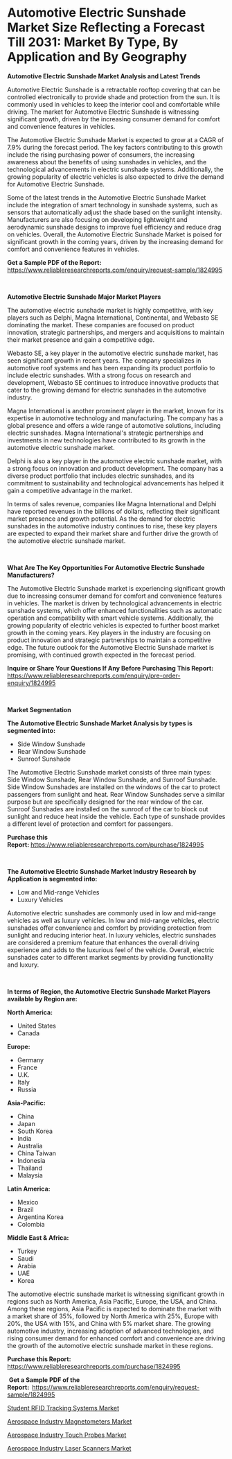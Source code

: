 <p><h1>Automotive Electric Sunshade Market Size Reflecting a Forecast Till 2031: Market By Type, By Application and By Geography</h1></p><p><strong>Automotive Electric Sunshade Market Analysis and Latest Trends</strong></p>
<p><p>Automotive Electric Sunshade is a retractable rooftop covering that can be controlled electronically to provide shade and protection from the sun. It is commonly used in vehicles to keep the interior cool and comfortable while driving. The market for Automotive Electric Sunshade is witnessing significant growth, driven by the increasing consumer demand for comfort and convenience features in vehicles.</p><p>The Automotive Electric Sunshade Market is expected to grow at a CAGR of 7.9% during the forecast period. The key factors contributing to this growth include the rising purchasing power of consumers, the increasing awareness about the benefits of using sunshades in vehicles, and the technological advancements in electric sunshade systems. Additionally, the growing popularity of electric vehicles is also expected to drive the demand for Automotive Electric Sunshade.</p><p>Some of the latest trends in the Automotive Electric Sunshade Market include the integration of smart technology in sunshade systems, such as sensors that automatically adjust the shade based on the sunlight intensity. Manufacturers are also focusing on developing lightweight and aerodynamic sunshade designs to improve fuel efficiency and reduce drag on vehicles. Overall, the Automotive Electric Sunshade Market is poised for significant growth in the coming years, driven by the increasing demand for comfort and convenience features in vehicles.</p></p>
<p><strong>Get a Sample PDF of the Report:&nbsp;</strong> <a href="https://www.reliableresearchreports.com/enquiry/request-sample/1824995">https://www.reliableresearchreports.com/enquiry/request-sample/1824995</a></p>
<p>&nbsp;</p>
<p><strong>Automotive Electric Sunshade Major Market Players</strong></p>
<p><p>The automotive electric sunshade market is highly competitive, with key players such as Delphi, Magna International, Continental, and Webasto SE dominating the market. These companies are focused on product innovation, strategic partnerships, and mergers and acquisitions to maintain their market presence and gain a competitive edge.</p><p>Webasto SE, a key player in the automotive electric sunshade market, has seen significant growth in recent years. The company specializes in automotive roof systems and has been expanding its product portfolio to include electric sunshades. With a strong focus on research and development, Webasto SE continues to introduce innovative products that cater to the growing demand for electric sunshades in the automotive industry.</p><p>Magna International is another prominent player in the market, known for its expertise in automotive technology and manufacturing. The company has a global presence and offers a wide range of automotive solutions, including electric sunshades. Magna International's strategic partnerships and investments in new technologies have contributed to its growth in the automotive electric sunshade market.</p><p>Delphi is also a key player in the automotive electric sunshade market, with a strong focus on innovation and product development. The company has a diverse product portfolio that includes electric sunshades, and its commitment to sustainability and technological advancements has helped it gain a competitive advantage in the market.</p><p>In terms of sales revenue, companies like Magna International and Delphi have reported revenues in the billions of dollars, reflecting their significant market presence and growth potential. As the demand for electric sunshades in the automotive industry continues to rise, these key players are expected to expand their market share and further drive the growth of the automotive electric sunshade market.</p></p>
<p>&nbsp;</p>
<p><strong>What Are The Key Opportunities For Automotive Electric Sunshade Manufacturers?</strong></p>
<p><p>The Automotive Electric Sunshade market is experiencing significant growth due to increasing consumer demand for comfort and convenience features in vehicles. The market is driven by technological advancements in electric sunshade systems, which offer enhanced functionalities such as automatic operation and compatibility with smart vehicle systems. Additionally, the growing popularity of electric vehicles is expected to further boost market growth in the coming years. Key players in the industry are focusing on product innovation and strategic partnerships to maintain a competitive edge. The future outlook for the Automotive Electric Sunshade market is promising, with continued growth expected in the forecast period.</p></p>
<p><strong>Inquire or Share Your Questions If Any Before Purchasing This Report:</strong> <a href="https://www.reliableresearchreports.com/enquiry/pre-order-enquiry/1824995">https://www.reliableresearchreports.com/enquiry/pre-order-enquiry/1824995</a></p>
<p>&nbsp;</p>
<p><strong>Market Segmentation</strong></p>
<p><strong>The Automotive Electric Sunshade Market Analysis by types is segmented into:</strong></p>
<p><ul><li>Side Window Sunshade</li><li>Rear Window Sunshade</li><li>Sunroof Sunshade</li></ul></p>
<p><p>The Automotive Electric Sunshade market consists of three main types: Side Window Sunshade, Rear Window Sunshade, and Sunroof Sunshade. Side Window Sunshades are installed on the windows of the car to protect passengers from sunlight and heat. Rear Window Sunshades serve a similar purpose but are specifically designed for the rear window of the car. Sunroof Sunshades are installed on the sunroof of the car to block out sunlight and reduce heat inside the vehicle. Each type of sunshade provides a different level of protection and comfort for passengers.</p></p>
<p><strong>Purchase this Report:&nbsp;</strong><a href="https://www.reliableresearchreports.com/purchase/1824995">https://www.reliableresearchreports.com/purchase/1824995</a></p>
<p>&nbsp;</p>
<p><strong>The Automotive Electric Sunshade Market Industry Research by Application is segmented into:</strong></p>
<p><ul><li>Low and Mid-range Vehicles</li><li>Luxury Vehicles</li></ul></p>
<p><p>Automotive electric sunshades are commonly used in low and mid-range vehicles as well as luxury vehicles. In low and mid-range vehicles, electric sunshades offer convenience and comfort by providing protection from sunlight and reducing interior heat. In luxury vehicles, electric sunshades are considered a premium feature that enhances the overall driving experience and adds to the luxurious feel of the vehicle. Overall, electric sunshades cater to different market segments by providing functionality and luxury.</p></p>
<p>&nbsp;</p>
<p><strong>In terms of Region, the Automotive Electric Sunshade Market Players available by Region are:</strong></p>
<p>
    <p> <strong> North America: </strong>
        <ul>
            <li>United States</li>
            <li>Canada</li>
        </ul>
        </p> 
    <p> <strong> Europe: </strong>
        <ul>
            <li>Germany</li>
            <li>France</li>
            <li>U.K.</li>
            <li>Italy</li>
            <li>Russia</li>
        </ul>
        </p> 
    <p> <strong> Asia-Pacific: </strong>
        <ul>
            <li>China</li>
            <li>Japan</li>
            <li>South Korea</li>
            <li>India</li>
            <li>Australia</li>
            <li>China Taiwan</li>
            <li>Indonesia</li>
            <li>Thailand</li>
            <li>Malaysia</li>
        </ul>
        </p> 
    <p> <strong> Latin America: </strong>
        <ul>
            <li>Mexico</li>
            <li>Brazil</li>
            <li>Argentina Korea</li>
            <li>Colombia</li>
        </ul>
        </p> 
    <p> <strong> Middle East & Africa: </strong>
        <ul>
            <li>Turkey</li>
            <li>Saudi</li>
            <li>Arabia</li>
            <li>UAE</li>
            <li>Korea</li>
        </ul>
    </p>
    </p>
<p><p>The automotive electric sunshade market is witnessing significant growth in regions such as North America, Asia Pacific, Europe, the USA, and China. Among these regions, Asia Pacific is expected to dominate the market with a market share of 35%, followed by North America with 25%, Europe with 20%, the USA with 15%, and China with 5% market share. The growing automotive industry, increasing adoption of advanced technologies, and rising consumer demand for enhanced comfort and convenience are driving the growth of the automotive electric sunshade market in these regions.</p></p>
<p><strong>Purchase this Report: </strong><a href="https://www.reliableresearchreports.com/purchase/1824995">https://www.reliableresearchreports.com/purchase/1824995</a></p>
<p>&nbsp;<strong>Get a Sample PDF of the Report:&nbsp;&nbsp;</strong><a href="https://www.reliableresearchreports.com/enquiry/request-sample/1824995">https://www.reliableresearchreports.com/enquiry/request-sample/1824995</a></p>
<p><strong></strong></p>
<p><p><a href="https://natural-crush-b99.notion.site/Student-RFID-Tracking-Systems-Market-Size-Growing-and-Forecasted-for-period-from-2024-2031-and-pro-0c9e75e84bf6483aabc372deb3c566f2">Student RFID Tracking Systems Market</a></p><p><a href="https://view.publitas.com/reportprime-1/aerospace-industry-magnetometers-market-provides-a-comprehensive-analysis-including-a-macro-overview-of-the-market-as-well-as-micro-details-such-as-market-size-and-competitive-landscape/">Aerospace Industry Magnetometers Market</a></p><p><a href="https://view.publitas.com/reportprime-1/aerospace-industry-touch-probes-market-research-report-the-key-to-successful-business-strategy-forecasted-for-period-from-2023-2030/">Aerospace Industry Touch Probes Market</a></p><p><a href="https://view.publitas.com/reportprime-1/aerospace-industry-laser-scanners-market-research-report-the-key-to-successful-business-strategy-forecasted-for-period-from-2023-2030/">Aerospace Industry Laser Scanners Market</a></p></p>